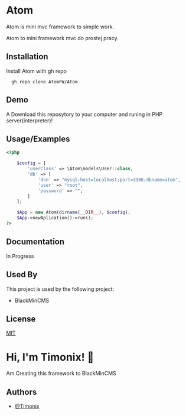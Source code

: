 
# Atom

Atom is mini mvc framework to simple work.

Atom to mini framework mvc do prostej pracy.


## Installation

Install Atom with gh repo

```gh repo
  gh repo clone AtomFW/Atom

```
    
## Demo

A Download this reposytory to your computer and runing in PHP server(interpreter)!


## Usage/Examples

```php
<?php

    $config = [
        'userClass' => \Atom\models\User::class,
        'db' => [
            'dsn' => "mysql:host=localhost;port=3306;dbname=atom",
            'user' => "root",
            'password' => "",
        ]
    ];

    $App = new Atom(dirname(__DIR__), $config);
    $App->newAplication()->run();
?>
```


## Documentation

In Progress


## Used By

This project is used by the following project:

- BlackMinCMS



## License

[MIT](https://choosealicense.com/licenses/mit/) 


# Hi, I'm Timonix! 👋
Am Creating this framework to BlackMinCMS

## Authors

- [@Timonix](https://www.github.com/di-Timonix)

